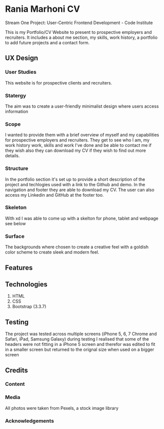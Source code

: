 # Rania Marhoni CV 
Stream One Project: User-Centric Frontend Development - Code Institute

This is my Portfolio/CV Website to present to prospective employers and recruiters. 
It includes a about me section, my skills, work history, a portfolio to add future projects and a contact form. 

## UX Design

### User  Studies
This website is for prospective clients and recruiters. 

### Statergy
The aim was to create a user-friendly minimalist design where users access information  
### Scope
I wanted to provide them with a brief overview of myself and my capabilities for prospective employers and recruiters. They get to see who I am, my work history work, skills and work I've done and be able to contact me if they wish also they can download my CV if they wish to find out more details. 
### Structure
In the portfolio section it's set up to provide a short description of the project and techlogies used with a link to the Github and demo. 
In the navigation and footer they are able to download my CV. The user can also access my Linkedin and GitHub at the footer too. 

### Skeleton
With xd I was able to come up with a skelton for phone, tablet and webpage see below

### Surface
The backgrounds where chosen to create a creative feel with a goldish color scheme to create sleek and modern feel.

## Features

## Technologies
1. HTML
2. CSS
3. Bootstrap (3.3.7)

## Testing



The project was tested across multiple screens (iPhone 5, 6, 7  Chrome and Safari, iPad, Samsung Galaxy) 
during testing I realised that some of the headers were not fitting in a iPhone 5 screen and therefor was edited to fit in a smaller screen but returned to the orignal size when used on a bigger screen


## Credits

### Content

### Media
All photos were taken from Pexels, a stock image library

### Acknowledgements
